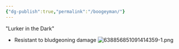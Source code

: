 ```yaml
---
{"dg-publish":true,"permalink":"/boogeyman/"}
---
```


"Lurker in the Dark"
- Resistant to bludgeoning damage
![638856851091414359-1.png](/img/user/638856851091414359-1.png)